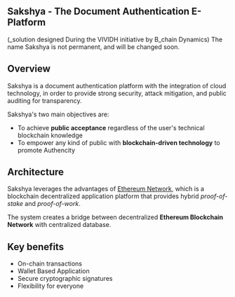 <p align="center">

## Sakshya - The Document Authentication E-Platform

(_solution designed During the VIVIDH initiative by B_chain Dynamics)
The name Sakshya is not permanent, and will be changed soon.

## Overview

Sakshya is a document authentication platform with the integration of cloud technology, in order to provide strong security, attack mitigation, and public auditing for transparency.

Sakshya's two main objectives are:

- To achieve **public acceptance** regardless of the user's technical blockchain knowledge
- To empower any kind of public with **blockchain-driven technology** to promote Authencity

## Architecture

Sakshya leverages the advantages of [Ethereum Network](https://ethereum.org/en/), which is a blockchain decentralized application platform that provides hybrid _proof-of-stake_ and _proof-of-work_.

The system creates a bridge between decentralized **Ethereum Blockchain Network** with centralized database.


## Key benefits

- On-chain transactions
- Wallet Based Application
- Secure cryptographic signatures
- Flexibility for everyone


